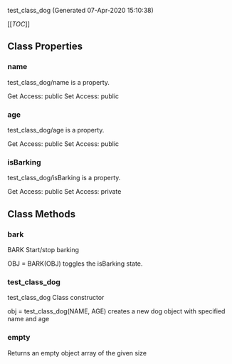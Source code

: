 test_class_dog (Generated 07-Apr-2020 15:10:38)

[[_TOC_]]

## Class Properties

### name
 test_class_dog/name is a property.

  Get Access: public
  Set Access: public

### age
 test_class_dog/age is a property.

  Get Access: public
  Set Access: public

### isBarking
 test_class_dog/isBarking is a property.

  Get Access: public
  Set Access: private

## Class Methods

### bark
 BARK  Start/stop barking
 
   OBJ = BARK(OBJ) toggles the isBarking state.


### test_class_dog
 test_class_dog  Class constructor
 
   obj = test_class_dog(NAME, AGE) creates a new dog object
   with specified name and age


### empty
Returns an empty object array of the given size

